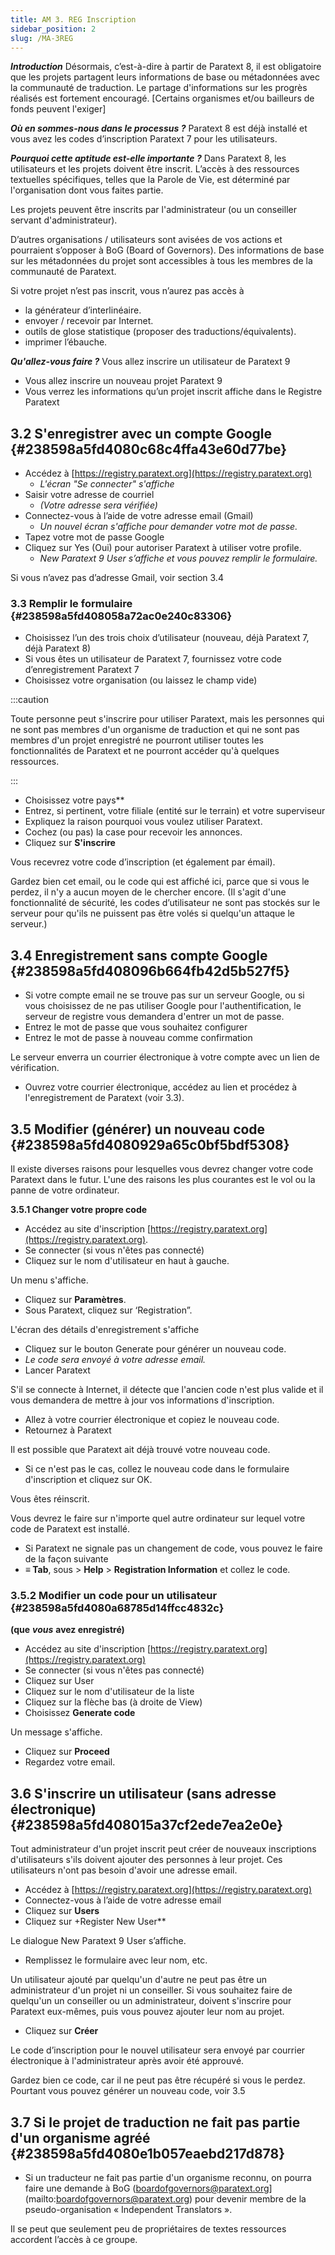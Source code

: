 ```yaml
---
title: AM 3. REG Inscription
sidebar_position: 2
slug: /MA-3REG
---
```


_**Introduction**_ Désormais, c’est-à-dire à partir de Paratext 8, il est obligatoire que les projets partagent leurs informations de base ou métadonnées avec la communauté de traduction. Le partage d'informations sur les progrès réalisés est fortement encouragé. [Certains organismes et/ou bailleurs de fonds peuvent l'exiger]

_**Où en sommes-nous dans le processus ?**_  Paratext 8 est déjà installé et vous avez les codes d’inscription Paratext 7 pour les utilisateurs.

_**Pourquoi cette aptitude est-elle importante ?**_ Dans Paratext 8, les utilisateurs et les projets doivent être inscrit. L’accès à des ressources textuelles spécifiques, telles que la Parole de Vie, est déterminé par l'organisation dont vous faites partie.

Les projets peuvent être inscrits par l'administrateur (ou un conseiller servant d'administrateur).

D’autres organisations / utilisateurs sont avisées de vos actions et pourraient s’opposer à BoG (Board of Governors). Des informations de base sur les métadonnées du projet sont accessibles à tous les membres de la communauté de Paratext.

Si votre projet n’est pas inscrit, vous n’aurez pas accès à

- la générateur d’interlinéaire.
- envoyer / recevoir par Internet.
- outils de glose statistique (proposer des traductions/équivalents).
- imprimer l’ébauche.

_**Qu'allez-vous faire ?**_ Vous allez inscrire un utilisateur de Paratext 9

- Vous allez inscrire un nouveau projet Paratext 9
- Vous verrez les informations qu’un projet inscrit affiche dans le Registre Paratext

## **3.2 S'enregistrer avec un compte Google** {#238598a5fd4080c68c4ffa43e60d77be}

- Accédez à [https://registry.paratext.org](https://registry.paratext.org)
    - _L'écran "Se connecter" s'affiche_
- Saisir votre adresse de courriel
    - _(Votre adresse sera vérifiée)_
- Connectez-vous à l’aide de votre adresse email (Gmail)
    - _Un nouvel écran s'affiche pour demander votre mot de passe._
- Tapez votre mot de passe Google
- Cliquez sur Yes (Oui) pour autoriser Paratext à utiliser votre profile.
    - _New Paratext 9 User s’affiche et vous pouvez remplir le formulaire._

Si vous n’avez pas d’adresse Gmail, voir section 3.4

### **3.3 Remplir le formulaire** {#238598a5fd408058a72ac0e240c83306}

- Choisissez l’un des trois choix d’utilisateur (nouveau, déjà Paratext 7, déjà Paratext 8)
- Si vous êtes un utilisateur de Paratext 7, fournissez votre code d’enregistrement Paratext 7
- Choisissez votre organisation (ou laissez le champ vide)

:::caution

Toute personne peut s'inscrire pour utiliser Paratext, mais les personnes qui ne sont pas membres d'un organisme de traduction et qui ne sont pas membres d'un projet enregistré ne pourront utiliser toutes les fonctionnalités de Paratext et ne pourront accéder qu'à quelques ressources.

:::

- Choisissez votre pays\*\*
- Entrez, si pertinent, votre filiale (entité sur le terrain) et votre superviseur
- Expliquez la raison pourquoi vous voulez utiliser Paratext.
- Cochez (ou pas) la case pour recevoir les annonces.
- Cliquez sur **S'inscrire**

Vous recevrez votre code d’inscription (et également par émail).

Gardez bien cet email, ou le code qui est affiché ici, parce que si vous le perdez, il n'y a aucun moyen de le chercher encore. (Il s'agit d'une fonctionnalité de sécurité, les codes d’utilisateur ne sont pas stockés sur le serveur pour qu'ils ne puissent pas être volés si quelqu'un attaque le serveur.)

## **3.4 Enregistrement sans compte Google** {#238598a5fd408096b664fb42d5b527f5}

- Si votre compte email ne se trouve pas sur un serveur Google, ou si vous choisissez de ne pas utiliser Google pour l'authentification, le serveur de registre vous demandera d'entrer un mot de passe.
- Entrez le mot de passe que vous souhaitez configurer
- Entrez le mot de passe à nouveau comme confirmation

Le serveur enverra un courrier électronique à votre compte avec un lien de vérification.

- Ouvrez votre courrier électronique, accédez au lien et procédez à l'enregistrement de Paratext (voir 3.3).

## **3.5 Modifier (générer) un nouveau code** {#238598a5fd4080929a65c0bf5bdf5308}

Il existe diverses raisons pour lesquelles vous devrez changer votre code Paratext dans le futur. L'une des raisons les plus courantes est le vol ou la panne de votre ordinateur.

**3.5.1 Changer votre propre code**

- Accédez au site d'inscription [https://registry.paratext.org](https://registry.paratext.org).
- Se connecter (si vous n'êtes pas connecté)
- Cliquez sur le nom d'utilisateur en haut à gauche.

Un menu s'affiche.

- Cliquez sur **Paramètres**.
- Sous Paratext, cliquez sur ‘Registration”.

L'écran des détails d'enregistrement s'affiche

- Cliquez sur le bouton Generate pour générer un nouveau code.
- _Le code sera envoyé à votre adresse email._
- Lancer Paratext

S'il se connecte à Internet, il détecte que l'ancien code n'est plus valide et il vous demandera de mettre à jour vos informations d'inscription.

- Allez à votre courrier électronique et copiez le nouveau code.
- Retournez à Paratext

Il est possible que Paratext ait déjà trouvé votre nouveau code.

- Si ce n'est pas le cas, collez le nouveau code dans le formulaire d'inscription et cliquez sur OK.

Vous êtes réinscrit.

Vous devrez le faire sur n'importe quel autre ordinateur sur lequel votre code de Paratext est installé.

- Si Paratext ne signale pas un changement de code, vous pouvez le faire de la façon suivante
- **≡ Tab**, sous &gt; **Help** &gt; **Registration Information** et collez le code.

### **3.5.2 Modifier un code pour un utilisateur**  {#238598a5fd4080a68785d14ffcc4832c}

**(que** _**vous**_ **avez enregistré)**

- Accédez au site d'inscription [https://registry.paratext.org](https://registry.paratext.org)
- Se connecter (si vous n'êtes pas connecté)
- Cliquez sur User
- Cliquez sur le nom d'utilisateur de la liste
- Cliquez sur la flèche bas (à droite de View)
- Choisissez **Generate code**

Un message s'affiche.

- Cliquez sur **Proceed**
- Regardez votre email.

## **3.6 S'inscrire un utilisateur (sans adresse électronique)** {#238598a5fd408015a37cf2ede7ea2e0e}

Tout administrateur d'un projet inscrit peut créer de nouveaux inscriptions d'utilisateurs s'ils doivent ajouter des personnes à leur projet. Ces utilisateurs n'ont pas besoin d'avoir une adresse email.

- Accédez à [https://registry.paratext.org](https://registry.paratext.org)
- Connectez-vous à l’aide de votre adresse email
- Cliquez sur **Users**
- Cliquez sur +Register New User\*\*

Le dialogue New Paratext 9 User s’affiche.

- Remplissez le formulaire avec leur nom, etc.

Un utilisateur ajouté par quelqu'un d'autre ne peut pas être un administrateur d'un projet ni un conseiller. Si vous souhaitez faire de quelqu'un un conseiller ou un administrateur, doivent s'inscrire pour Paratext eux-mêmes, puis vous pouvez ajouter leur nom au projet.

- Cliquez sur **Créer**

Le code d’inscription pour le nouvel utilisateur sera envoyé par courrier électronique à l'administrateur après avoir été approuvé.

Gardez bien ce code, car il ne peut pas être récupéré si vous le perdez. Pourtant vous pouvez générer un nouveau code, voir 3.5

## **3.7 Si le projet de traduction ne fait pas partie d'un organisme agréé** {#238598a5fd4080e1b057eaebd217d878}

- Si un traducteur ne fait pas partie d'un organisme reconnu, on pourra faire une demande à BoG (boardofgovernors@paratext.org](mailto:boardofgovernors@paratext.org) pour devenir membre de la pseudo-organisation « Independent Translators ».

Il se peut que seulement peu de propriétaires de textes ressources accordent l’accès à ce groupe.

